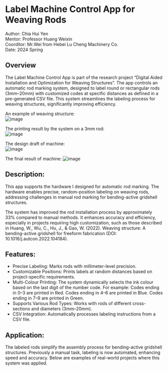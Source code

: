 # Label Machine Control App for Weaving Rods  
Author: Chia Hui Yen  
Mentor: Professor Huang Weixin  
Coorditor: Mr.Wei from Hebei Lu Cheng Machinery Co.  
Date: 2024 Spring  

## Overview  
The Label Machine Control App is part of the research project “Digital Aided Installation and Optimization for Weaving Structures”. The app controls an automatic rod marking system, designed to label round or rectangular rods (3mm–20mm) with customized codes at specific distances as defined in a pre-generated CSV file. This system streamlines the labeling process for weaving structures, significantly improving efficiency.

An example of weaving structure:  
![image](https://github.com/user-attachments/assets/c60d24bf-2d28-4028-952b-8c4f106ba7b2)

The printing result by the system on a 3mm rod:  
![image](https://github.com/user-attachments/assets/a4be7b68-195b-4741-8983-58104d90cf5b)

The design draft of machine:  
![image](https://github.com/user-attachments/assets/bf51571a-33a6-4672-9e76-bf55be7607aa)

The final result of machine:
![image](https://github.com/user-attachments/assets/7e1912dc-da8b-405d-8171-2b76215281b5)

## Description:
This app supports the hardware I designed for automatic rod marking. The hardware enables precise, random-position labeling on weaving rods, addressing challenges in manual rod marking for bending-active gridshell structures.  

The system has improved the rod installation process by approximately 33% compared to manual methods. It enhances accuracy and efficiency, especially in projects requiring high customization, such as those described in Huang, W., Wu, C., Hu, J., & Gao, W. (2022). Weaving structure: A bending-active gridshell for freeform fabrication (DOI: 10.1016/j.autcon.2022.104184).  

## Features:  
- Precise Labeling: Marks rods with millimeter-level precision.
- Customizable Positions: Prints labels at random distances based on project-specific requirements.
- Multi-Colour Printing: The system dynamically selects the ink colour based on the last digit of the number code. For example:
    Codes ending in 0–3 are printed in Red.
    Codes ending in 4–6 are printed in Blue.
    Codes ending in 7–9 are printed in Green.
- Supports Various Rod Types: Works with rods of different cross-sections and diameters (3mm–20mm).
- CSV Integration: Automatically processes labeling instructions from a CSV file.

## Application:
The labeled rods simplify the assembly process for bending-active gridshell structures. Previously a manual task, labeling is now automated, enhancing speed and accuracy. Below are examples of real-world projects where this system was applied.
